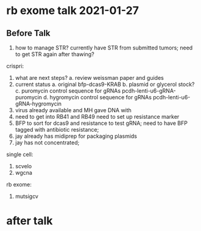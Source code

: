 # rb exome talk 2021-01-27

## Before Talk
1. how to manage STR? currently have STR from submitted tumors; need to get STR again after thawing?


crispri:
1. what are next steps? 
  a. review weissman paper and guides
2. current status
  a. original bfp-dcas9-KRAB
  b. plasmid or glycerol stock? 
  c. puromycin control sequence for gRNAs pcdh-lenti-u6-gRNA-puromycin
  d. hygromycin control sequence for gRNAs pcdh-lenti-u6-gRNA-hygromycin
3. virus already available and MH gave DNA with 
4. need to get into RB41 and RB49 need to set up resistance marker 
5. BFP to sort for dcas9 and resistance to test gRNA; need to have BFP tagged with antibiotic resistance; 
6. jay already has midiprep for packaging plasmids
7. jay has not concentrated; 

single cell:
1. scvelo 
2. wgcna

rb exome: 
1. mutsigcv

# after talk 

